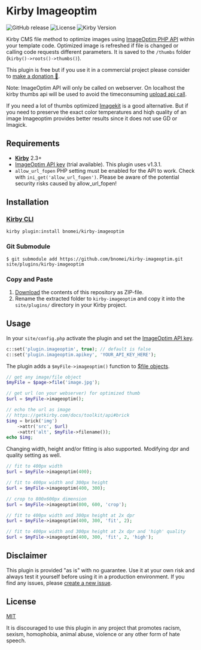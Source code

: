 # Kirby Imageoptim

![GitHub release](https://img.shields.io/github/release/bnomei/kirby-imageoptim.svg?maxAge=1800) ![License](https://img.shields.io/github/license/mashape/apistatus.svg) ![Kirby Version](https://img.shields.io/badge/Kirby-2.3%2B-red.svg)

Kirby CMS file method to optimize images using [ImageOptim PHP API](https://github.com/ImageOptim/php-imageoptim-api) within your template code. Optimized image is refreshed if file is changed or calling code requests different parameters. It is saved to the `/thumbs` folder (`kirby()->roots()->thumbs()`).

This plugin is free but if you use it in a commercial project please consider to [make a donation 🍻](https://www.paypal.me/bnomei/5).

Note: ImageOptim API will only be called on webserver. On localhost the kirby thumbs api will be used to avoid the timeconsuming [upload api call](https://github.com/ImageOptim/php-imageoptim-api#imagefrompathfilepath--local-source-image).

If you need a lot of thumbs optimized [Imagekit](https://github.com/fabianmichael/kirby-imagekit) is a good alternative. But if you need to preserve the exact color temperatures and hiqh quality of an image Imageoptim provides better results since it does not use GD or Imagick.

## Requirements

- [**Kirby**](https://getkirby.com/) 2.3+
- [ImageOptim API key](https://imageoptim.com/api/register) (trial available). This plugin uses v1.3.1.
- `allow_url_fopen` PHP setting must be enabled for the API to work. Check with `ini_get('allow_url_fopen')`. Please be aware of the potential security risks caused by allow_url_fopen!

## Installation

### [Kirby CLI](https://github.com/getkirby/cli)

```
kirby plugin:install bnomei/kirby-imageoptim
```

### Git Submodule

```
$ git submodule add https://github.com/bnomei/kirby-imageoptim.git site/plugins/kirby-imageoptim
```

### Copy and Paste

1. [Download](https://github.com/bnomei/kirby-imageoptim/archive/master.zip) the contents of this repository as ZIP-file.
2. Rename the extracted folder to `kirby-imageoptim` and copy it into the `site/plugins/` directory in your Kirby project.

## Usage

In your `site/config.php` activate the plugin and set the [ImageOptim API key](https://imageoptim.com/api/register).

```php
c::set('plugin.imageoptim', true); // default is false
c::set('plugin.imageoptim.apikey', 'YOUR_API_KEY_HERE');
```

The plugin adds a `$myFile->imageoptim()` function to [$file objects](https://getkirby.com/docs/cheatsheet#file).

```php
// get any image/file object
$myFile = $page->file('image.jpg');

// get url (on your webserver) for optimized thumb
$url = $myFile->imageoptim();

// echo the url as image
// https://getkirby.com/docs/toolkit/api#brick
$img = brick('img')
	->attr('src', $url)
	->attr('alt', $myFile->filename());
echo $img;
```

Changing width, height and/or fitting is also supported. Modifying dpr and quality setting as well.

```php
// fit to 400px width
$url = $myFile->imageoptim(400);

// fit to 400px width and 300px height
$url = $myFile->imageoptim(400, 300);

// crop to 800x600px dimension
$url = $myFile->imageoptim(800, 600, 'crop');

// fit to 400px width and 300px height at 2x dpr
$url = $myFile->imageoptim(400, 300, 'fit', 2);

// fit to 400px width and 300px height at 2x dpr and 'high' quality
$url = $myFile->imageoptim(400, 300, 'fit', 2, 'high'); 
```

## Disclaimer

This plugin is provided "as is" with no guarantee. Use it at your own risk and always test it yourself before using it in a production environment. If you find any issues, please [create a new issue](https://github.com/bnomei/kirby-imageoptim/issues/new).

## License

[MIT](https://opensource.org/licenses/MIT)

It is discouraged to use this plugin in any project that promotes racism, sexism, homophobia, animal abuse, violence or any other form of hate speech.
